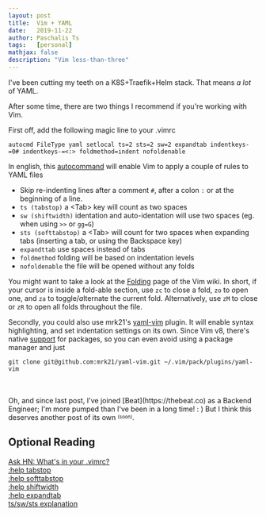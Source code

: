 ```yaml
---
layout: post
title:  Vim + YAML
date:   2019-11-22
author: Paschalis Ts
tags:   [personal]
mathjax: false
description: "Vim less-than-three"  
---
```


I've been cutting my teeth on a K8S+Traefik+Helm stack. That means *a lot* of YAML. 

After some time, there are two things I recommend if you're working with Vim. 

First off, add the following magic line to your .vimrc 
```
autocmd FileType yaml setlocal ts=2 sts=2 sw=2 expandtab indentkeys-=0# indentkeys-=<:> foldmethod=indent nofoldenable
```

In english, this [autocommand](http://vimdoc.sourceforge.net/htmldoc/autocmd.html) will enable Vim to apply a couple of rules to YAML files
* Skip re-indenting lines after a comment `#`, after a colon `:` or at the beginning of a line. 
* `ts (tabstop)` a &lt;Tab&gt; key will count as two spaces  
* `sw (shiftwidth)` identation and auto-identation will use two spaces (eg. when using `>>` or `gg=G`)
* `sts (softtabstop)` a &lt;Tab&gt; will count for two spaces when expanding tabs (inserting a tab, or using the Backspace key)   
* `expandttab` use spaces instead of tabs
* `foldmethod` folding will be based on indentation levels
* `nofoldenable` the file will be opened without any folds

You might want to take a look at the [Folding](https://vim.fandom.com/wiki/Folding) page of the Vim wiki. In short, if your cursor is inside a fold-able section, use `zc` to *c*lose a fold, `zo` to *o*pen one, and `za` to toggle/*a*lternate the current fold. Alternatively, use `zM` to close or `zR` to open all folds throughout the file.


Secondly, you could also use mrk21's [yaml-vim](https://github.com/mrk21/yaml-vim) plugin. It will enable syntax highlighting, and set indentation settings on its own.
Since Vim v8, there's native [support](https://vi.stackexchange.com/questions/9522/what-is-the-vim8-package-feature-and-how-should-i-use-it) for packages, so you can even avoid using a package manager and just 
```
git clone git@github.com:mrk21/yaml-vim.git ~/.vim/pack/plugins/yaml-vim
```

<br>
<br>
Oh, and since last post, I've joined [Beat](https://thebeat.co) as a Backend Engineer; I'm more pumped than I've been in a long time! : )   
But I think this deserves another post of its own <sup><sub>(soon)</sub></sup>.




## Optional Reading
[Ask HN: What's in your .vimrc?](https://news.ycombinator.com/item?id=856051)   
[:help tabstop](http://vimdoc.sourceforge.net/htmldoc/options.html#%27tabstop%27")   
[:help softtabstop](http://vimdoc.sourceforge.net/htmldoc/options.html#%27softtabstop%27)   
[:help shiftwidth](http://vimdoc.sourceforge.net/htmldoc/options.html#%27shiftwidth%27)   
[:help expandtab](http://vimdoc.sourceforge.net/htmldoc/options.html#%27expandtab%27)    
[ts/sw/sts explanation](https://news.ycombinator.com/item?id=856148)   
